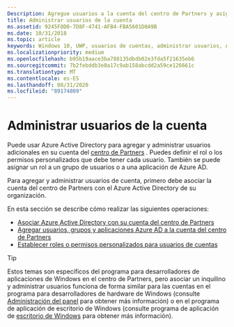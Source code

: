 ```yaml
---
Description: Agregue usuarios a la cuenta del centro de Partners y asígneles roles con permisos específicos.
title: Administrar usuarios de la cuenta
ms.assetid: 9245F0D0-7D8F-4741-AFB4-FBA5601D0A9B
ms.date: 10/31/2018
ms.topic: article
keywords: Windows 10, UWP, usuarios de cuentas, administrar usuarios, Azure ad, varios usuarios, varios usuarios
ms.localizationpriority: medium
ms.openlocfilehash: b95b19aace3ba788135dbdb02e3fda5f21635eb6
ms.sourcegitcommit: 7b2febddb3e8a17c9ab158abcdd2a59ce126661c
ms.translationtype: MT
ms.contentlocale: es-ES
ms.lasthandoff: 08/31/2020
ms.locfileid: "89174809"
---
```

# <a name="manage-account-users"></a>Administrar usuarios de la cuenta

Puede usar Azure Active Directory para agregar y administrar usuarios adicionales en su cuenta del [centro de Partners](https://partner.microsoft.com/dashboard)  . Puedes definir el rol o los permisos personalizados que debe tener cada usuario. También se puede asignar un rol a un grupo de usuarios o a una aplicación de Azure AD.

Para agregar y administrar usuarios de cuenta, primero debe asociar la cuenta del centro de Partners con el Azure Active Directory de su organización. 

En esta sección se describe cómo realizar las siguientes operaciones:

-   [Asociar Azure Active Directory con su cuenta del centro de Partners](./associate-azure-ad-with-partner-center.md)
-   [Agregar usuarios, grupos y aplicaciones Azure AD a la cuenta del centro de Partners](add-users-groups-and-azure-ad-applications.md)
-   [Establecer roles o permisos personalizados para usuarios de cuentas](set-custom-permissions-for-account-users.md)

> [!TIP]
> Estos temas son específicos del programa para desarrolladores de aplicaciones de Windows en el centro de Partners, pero asociar un inquilino y administrar usuarios funciona de forma similar para las cuentas en el programa para desarrolladores de hardware de Windows (consulte [Administración del panel](/windows-hardware/drivers/dashboard/dashboard-administration) para obtener más información) o en el programa de aplicación de escritorio de Windows (consulte programa de aplicación de [escritorio de Windows](/windows/desktop/appxpkg/windows-desktop-application-program#add-and-manage-account-users) para obtener más información).